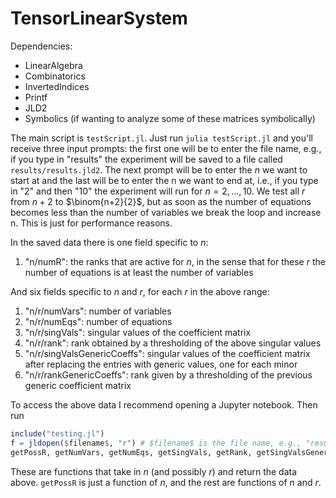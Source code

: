 # TensorLinearSystem

Dependencies:
* LinearAlgebra
* Combinatorics
* InvertedIndices
* Printf
* JLD2
* Symbolics (if wanting to analyze some of these matrices symbolically)

The main script is `testScript.jl`.  Just run `julia testScript.jl` and you'll receive three input prompts: the first one will be to enter the file name, e.g., if you type in "results" the experiment will be saved to a file called `results/results.jld2`.  The next prompt will be to enter the $n$ we want to start at and the last will be to enter the n we want to end at, i.e., if you type in "2" and then "10" the experiment will run for $n=2,...,10$.  We test all $r$ from $n+2$ to $\binom{n+2}{2}$, but as soon as the number of equations becomes less than the number of variables we break the loop and increase n.  This is just for performance reasons.

In the saved data there is one field specific to $n$:
1) "n/numR": the ranks that are active for $n$, in the sense that for these $r$ the number of equations is at least the number of variables

And six fields specific to $n$ and $r$, for each $r$ in the above range:
1) "n/r/numVars": number of variables
2) "n/r/numEqs": number of equations
3) "n/r/singVals": singular values of the coefficient matrix
4) "n/r/rank": rank obtained by a thresholding of the above singular values
5) "n/r/singValsGenericCoeffs": singular values of the coefficient matrix after replacing the entries with generic values, one for each minor
6) "n/r/rankGenericCoeffs": rank given by a thresholding of the previous generic coefficient matrix

To access the above data I recommend opening a Jupyter notebook.  Then run
```julia
include("testing.jl")
f = jldopen($filename$, "r") # $filename$ is the file name, e.g., "results/results.jld2"
getPossR, getNumVars, getNumEqs, getSingVals, getRank, getSingValsGenericCoeffs, getRankGenericCoeffs = makeStats(f)
```
These are functions that take in $n$ (and possibly $r$) and return the data above.  `getPossR` is just a function of $n$, and the rest are functions of $n$ and $r$.
